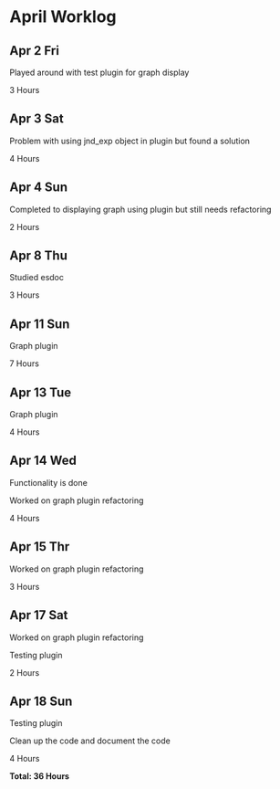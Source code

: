 # April Worklog

## Apr 2 Fri

Played around with test plugin for graph display

3 Hours

## Apr 3 Sat

Problem with using jnd_exp object in plugin but found a solution

4 Hours

## Apr 4 Sun

Completed to displaying graph using plugin but still needs refactoring

2 Hours

## Apr 8 Thu

Studied esdoc

3 Hours

## Apr 11 Sun

Graph plugin

7 Hours

## Apr 13 Tue

Graph plugin

4 Hours

## Apr 14 Wed

Functionality is done

Worked on graph plugin refactoring

4 Hours

## Apr 15 Thr

Worked on graph plugin refactoring

3 Hours

## Apr 17 Sat

Worked on graph plugin refactoring

Testing plugin

2 Hours

## Apr 18 Sun

Testing plugin

Clean up the code and document the code

4 Hours

**Total: 36 Hours**